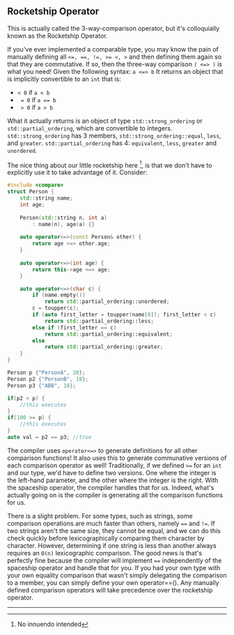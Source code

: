 ## Rocketship Operator

This is actually called the 3-way-comparison operator, but it's colloquially known as the Rocketship Operator.

If you've ever implemented a comparable type, you may know the pain of manually defining all `<=, ==, !=, >= <, >` and then defining them again so that they are commutative.
If so, then the three-way comparison `( <=> )` is what you need! Given the following syntax:
`a <=> b`
It returns an object that is implicitly convertible to an `int` that is:
* `< 0` if `a < b`
* ` = 0` if `a == b`
* ` > 0` if `a > b`

What it actually returns is an object of type `std::strong_ordering` or `std::partial_ordering`, which are convertible to integers.
`std::strong_ordering` has 3 members, `std::strong_ordering::equal`, `less`, and `greater`.
`std::partial_ordering` has 4: `equivalent`, `less`, `greater` and `unordered`.

The nice thing about our little rocketship here [^1], is that we don't have to explicitly use it to take advantage of it. Consider:

```C++
#include <compare>
struct Person {
    std::string name;
    int age;
    
    Person(std::string n, int a) 
        : name(n), age(a) {}
    
    auto operator<=>(const Person& other) {
        return age <=> other.age;
    }
    
    auto operator<=>(int age) {
        return this->age <=> age;
    }

    auto operator<=>(char c) {
        if (name.empty())
            return std::partial_ordering::unordered;
        c = toupper(c);
        if (auto first_letter = toupper(name[0]); first_letter < c)
            return std::partial_ordering::less;
        else if (first_letter == c)
            return std::partial_ordering::equivalent;
        else
            return std::partial_ordering::greater;
    }
}

Person p {"PersonA", 20};
Person p2 {"PersonB", 18};
Person p3 {"ABB", 18};

if(p2 < p) {
    //this executes
}
if(100 >= p) {
    //this executes
}
auto val = p2 == p3; //true
```
The compiler uses `operator<=>` to generate definitions for all other comparison functions! It also uses this to generate communative versions of each comparison operator as well!
Traditionally, if we defined `>=` for an `int` and our type,
we'd have to define two versions.
One where the integer is the left-hand parameter, and the other where the integer is the right.
With the spaceship operator, the compiler handles that for us.
Indeed, what's actually going on is the compiler is generating all the comparison functions for us. 

There is a slight problem. For some types, such as strings, some comparison operations are much faster than others, namely `==` and `!=`.
If two strings aren't the same size, they cannot be equal, and we can do this check quickly before lexicographically comparing them character by character.
However, determining if one string is less than another always requires an `O(n)` lexicographic comparison.
The good news is that's perfectly fine because the compiler will implement `==` independently of the spaceship operator and handle that for you.
If you had your own type with your own equality comparison that wasn't simply delegating the comparison to a member, you can simply define your own operator==().
Any manually defined comparison operators will take precedence over the rocketship operator.

---

[^1]: No innuendo intended